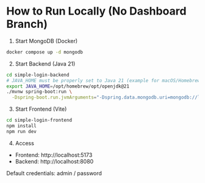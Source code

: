 # How to Run Locally (No Dashboard Branch)

1) Start MongoDB (Docker)
```bash
docker compose up -d mongodb
```

2) Start Backend (Java 21)
```bash
cd simple-login-backend
# JAVA_HOME must be properly set to Java 21 (example for macOS/Homebrew)
export JAVA_HOME=/opt/homebrew/opt/openjdk@21
./mvnw spring-boot:run \
  -Dspring-boot.run.jvmArguments="-Dspring.data.mongodb.uri=mongodb://localhost:27017/simple_login -Dauth.jwt.secret=0123456789abcdefghijklmnopqrstuvwxyzABCDEFGHIJKLMNOPQRSTUVWXYZ0123456789abcdefghijklmnopqrstuvwxyzABCDEFGHIJKLMNOPQRSTUVWXYZ"
```

3) Start Frontend (Vite)
```bash
cd simple-login-frontend
npm install
npm run dev
```

4) Access
- Frontend: http://localhost:5173
- Backend: http://localhost:8080

Default credentials: admin / password

